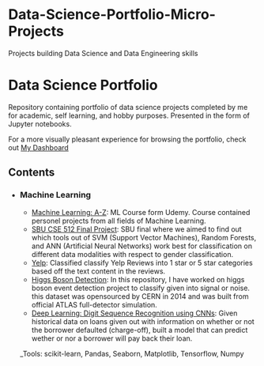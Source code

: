 # Data-Science-Portfolio-Micro-Projects
Projects building Data Science and Data Engineering skills
# Data Science Portfolio
Repository containing portfolio of data science projects completed by me for academic, self learning, and hobby purposes. Presented in the form of Jupyter notebooks.

For a more visually pleasant experience for browsing the portfolio, check out [My Dashboard](https://www.datascienceportfol.io/dashboard)



## Contents

- ### Machine Learning

	- [Machine Learning: A-Z](https://github.com/EfthimiosVlahos/Data-Science-Portfolio-Micro-Projects/tree/master/EfthimiosVlahos-Machine-Learning-A-Z-Projects-master): ML Course form Udemy. Course contained personel projects from all fields of Machine Learning.
	- [SBU CSE 512 Final Project](https://github.com/EfthimiosVlahos/Data-Science-Portfolio-Micro-Projects/tree/master/SBU-CSE-512-ML-Final-Project-Comparing-and-Contrasting-ML-Tools--master): SBU final where we aimed to find out which tools out of SVM (Support Vector Machines), Random Forests, and ANN (Artificial Neural Networks) work best for classification on different data modalities with respect to gender classification.
	- [Yelp](https://github.com/EfthimiosVlahos/Data-Science-Portfolio-Micro-Projects/tree/master/NLP_Data_Science_ML_Project-master): Classified classify Yelp Reviews into 1 star or 5 star categories based off the text content in the reviews.
	- [Higgs Boson Detection](https://github.com/EfthimiosVlahos/Data-Science-Portfolio-Micro-Projects/tree/master/Higgs_Boson_Particle_Detection_Project-master): In this repository, I have worked on higgs boson event detection project to classify given into signal or noise. this dataset was opensourced by CERN in 2014 and was built from official ATLAS full-detector simulation.
	- [Deep Learning: Digit Sequence Recognition using CNNs](https://github.com/EfthimiosVlahos/Data-Science-Portfolio-Micro-Projects/tree/master/Keras_Data_Science_ML_Project-master): Given historical data on loans given out with information on whether or not the borrower defaulted (charge-off), built a model that can predict wether or nor a borrower will pay back their loan.

	_Tools: scikit-learn, Pandas, Seaborn, Matplotlib, Tensorflow, Numpy 

